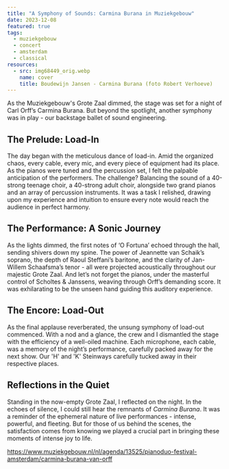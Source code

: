 ```yaml
---
title: "A Symphony of Sounds: Carmina Burana in Muziekgebouw"
date: 2023-12-08
featured: true
tags:
  - muziekgebouw
  - concert
  - amsterdam
  - classical
resources:
  - src: img68449_orig.webp
    name: cover
    title: Boudewijn Jansen - Carmina Burana (foto Robert Verhoeve)
---
```


As the Muziekgebouw's Grote Zaal dimmed, the stage was set for a night of Carl Orff’s Carmina Burana. But beyond the spotlight, another symphony was in play - our backstage ballet of sound engineering.
<!--more-->

## The Prelude: Load-In

The day began with the meticulous dance of load-in. Amid the organized chaos, every cable, every mic, and every piece of equipment had its place. As the pianos were tuned and the percussion set, I felt the palpable anticipation of the performers. The challenge? Balancing the sound of a 40-strong teenage choir, a 40-strong adult choir, alongside two grand pianos and an array of percussion instruments. It was a task I relished, drawing upon my experience and intuition to ensure every note would reach the audience in perfect harmony.

## The Performance: A Sonic Journey

As the lights dimmed, the first notes of ‘O Fortuna’ echoed through the hall, sending shivers down my spine. The power of Jeannette van Schaik’s soprano, the depth of Raoul Steffani’s baritone, and the clarity of Jan-Willem Schaafsma’s tenor - all were projected acoustically throughout our majestic Grote Zaal. And let’s not forget the pianos, under the masterful control of Scholtes & Janssens, weaving through Orff’s demanding score. It was exhilarating to be the unseen hand guiding this auditory experience.

## The Encore: Load-Out

As the final applause reverberated, the unsung symphony of load-out commenced. With a nod and a glance, the crew and I dismantled the stage with the efficiency of a well-oiled machine. Each microphone, each cable, was a memory of the night’s performance, carefully packed away for the next show. Our 'H' and 'K' Steinways carefully tucked away in their respective places.

## Reflections in the Quiet

Standing in the now-empty Grote Zaal, I reflected on the night. In the echoes of silence, I could still hear the remnants of _Carmina Burana_. It was a reminder of the ephemeral nature of live performances - intense, powerful, and fleeting. But for those of us behind the scenes, the satisfaction comes from knowing we played a crucial part in bringing these moments of intense joy to life.

<https://www.muziekgebouw.nl/nl/agenda/13525/pianoduo-festival-amsterdam/carmina-burana-van-orff>